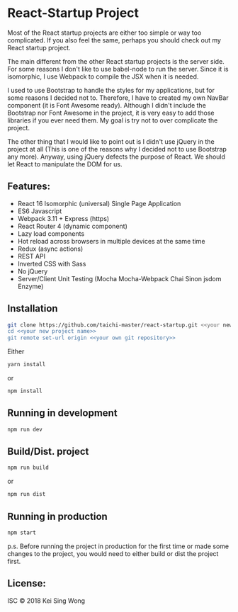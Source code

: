 React-Startup Project
=====================

Most of the React startup projects are either too simple or way too complicated.  If you also feel the same, perhaps you should check out my React startup project.

The main different from the other React startup projects is the server side.  For some reasons I don't like to use babel-node to run the server. Since it is isomorphic, I use Webpack to compile the JSX when it is needed.

I used to use Bootstrap to handle the styles for my applications, but for some reasons I decided not to.  Therefore, I have to created my own NavBar component (it is Font Awesome ready).  Although I didn't include the Bootstrap nor Font Awesome in the project, it is very easy to add those libraries if you ever need them.  My goal is try not to over complicate the project.

The other thing that I would like to point out is I didn't use jQuery in the project at all (This is one of the reasons why I decided not to use Bootstrap any more).  Anyway, using jQuery defects the purpose of React.  We should let React to manipulate the DOM for us.

## Features:
- React 16 Isomorphic (universal) Single Page Application
- ES6 Javascript
- Webpack 3.11 + Express (https)
- React Router 4 (dynamic component)
- Lazy load components
- Hot reload across browsers in multiple devices at the same time
- Redux (async actions)
- REST API
- Inverted CSS with Sass
- No jQuery
- Server/Client Unit Testing (Mocha Mocha-Webpack Chai Sinon jsdom Enzyme)

## Installation
```bash
git clone https://github.com/taichi-master/react-startup.git <<your new project name>>
cd <<your new project name>>
git remote set-url origin <<your own git repository>>
```
Either
```bash
yarn install
```
or
```bash
npm install
```

## Running in development
```bash
npm run dev
```

## Build/Dist. project
```bash
npm run build
```
or
```bash
npm run dist
```

## Running in production
```bash
npm start
```
p.s. Before running the project in production for the first time or made some changes to the project, you would need to either build or dist the project first.

License:
-------
ISC &copy; 2018 Kei Sing Wong
